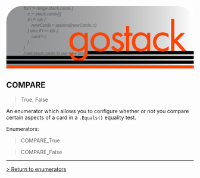 ![Banner](../../media/gostack_SmallerTransparent.png)

<h2>COMPARE</h2>

 > True, False

An enumerator which allows you to configure whether or not you compare certain aspects of a card in a `.Equals()` equality test.

Enumerators:
 > COMPARE_True

 > COMPARE_False

 ---

 [> Return to enumerators](../enumsAPI.md)